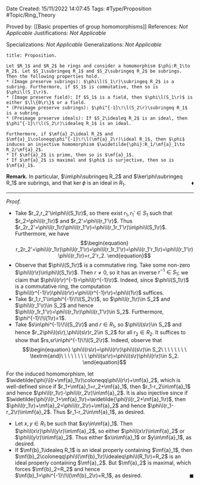 <div class="topSpace"></div>

Date Created: 15/11/2022 14:07:45
Tags: #Type/Proposition #Topic/Ring_Theory

Proved by: [[Basic properties of group homomorphisms]]
References: <i>Not Applicable</i>
Justifications: <i>Not Applicable</i>

Specializations: <i>Not Applicable</i>
Generalizations: <i>Not Applicable</i>

``` ad-Proposition
title: Proposition.

Let $R_1$ and $R_2$ be rings and consider a homomorphism $\phi:R_1\to R_2$. Let $S_1\subringeq R_1$ and $S_2\subringeq R_2$ be subrings. Then the following properties hold.
* (Image preserve subrings): $\phi\l(S_1\r)\subringeq R_2$ is a subring. Furthermore, if $S_1$ is commutative, then so is $\phi\l(S_1\r)$.
* (Image preserve field): If $S_1$ is a field, then $\phi\l(S_1\r)$ is either $\l\{0\r\}$ or a field.
* (Preimage preserve subrings): $\phi^{-1}\!\l(S_2\r)\subringeq R_1$ is a subring.
* (Preimage preserve ideals): If $S_2\idealeq R_2$ is an ideal, then $\phi^{-1}\!\l(S_2\r)\idealeq R_1$ is an ideal.

Furthermore, if $\mf{a}_2\ideal R_2$ and $\mf{a}_1\coloneqq\phi^{-1}\!\l(\mf{a}_2\r)\ideal R_1$, then $\phi$ induces an injective homomorphism $\widetilde{\phi}:R_1/\mf{a}_1\to R_2/\mf{a}_2$.
* If $\mf{a}_2$ is prime, then so is $\mf{a}_1$.
* If $\mf{a}_2$ is maximal and $\phi$ is surjective, then so is $\mf{a}_1$.

```

<b>Remark.</b> In particular, $\im\phi\subringeq R_2$ and $\ker\phi\subringeq R_1$ are subrings, and that $\ker\phi$ is an ideal in $R_1$.<span style="float:right;">$\blacklozenge$</span>

---

<i>Proof.</i>
* Take $r_2,r_2'\in\phi\l(S_1\r)$, so there exist $r_1,r_1'\in S_1$ such that $r_2=\phi\l(r_1\r)$ and $r_2'=\phi\l(r_1'\r)$. Thus $r_2r_2'=\phi\l(r_1\r)\phi\l(r_1'\r)=\phi\l(r_1r_1'\r)\in\phi\l(S_1\r)$. Furthermore, we have
$$\begin{equation}
    r_2r_2'=\phi\l(r_1\r)\phi\l(r_1'\r)=\phi\l(r_1r_1'\r)=\phi\l(r_1'r_1\r)=\phi\l(r_1'\r)\phi\l(r_1\r)=r_2'r_2.
\end{equation}$$
* Observe that $\phi\l(S_1\r)$ is a commutative ring. Take some non-zero $\phi\l(r\r)\in\phi\l(S_1\r)$. Then $r\neq0$, so it has an inverse $r^{-1}\in S_1$; we claim that $\phi\l(r\r)^{-1}=\phi\l(r^{-1}\r)$. Indeed, since $\phi\l(S_1\r)$ is a commutative ring, the computation $\phi\l(r^{-1}\r)\phi\l(r\r)=\phi\l(r^{-1}r\r)=\phi\l(1\r)$ suffices.
* Take $r_1,r_1'\in\phi^{-1}\!\l(S_2\r)$, so $\phi\l(r_1\r)\in S_2$ and $\phi\l(r_1'\r)\in S_2$ and hence $\phi\l(r_1r_1'\r)=\phi\l(r_1\r)\phi\l(r_1'\r)\in S_2$. Furthermore, $\phi^{-1}\!\l(1\r)=1$.
* Take $s\in\phi^{-1}\!\l(S_2\r)$ and $r\in R_1$, so $\phi\l(s\r)\in S_2$ and hence $r_2\phi\l(s\r),\phi\l(s\r)r_2\in S_2$ for all $r_2\in R_2$. It suffices to show that $rs,sr\in\phi^{-1}\!\l(S_2\r)$. Indeed, observe that
$$\begin{equation}
    \phi\l(rs\r)=\phi\l(r\r)\phi\l(s\r)\in S_2\ \ \ \ \ \ \ \ \textrm{and}\ \ \ \ \ \ \ \ \phi\l(sr\r)=\phi\l(s\r)\phi\l(r\r)\in S_2.
\end{equation}$$

For the induced homomorphism, let $\widetilde{\phi}\l(r+\mf{a}_1\r)\coloneqq\phi\l(r\r)+\mf{a}_2$, which is well-defined since if $r_1+\mf{a}_1=r_2+\mf{a}_1$, then $r_1-r_2\in\mf{a}_1$ and hence $\phi\l(r_1\r)-\phi\l(r_2\r)\in\mf{a}_2$. It is also injective since if $\widetilde{\phi}\l(r_1+\mf{a}_1\r)=\widetilde{\phi}\l(r_2+\mf{a}_1\r)$, then $\phi\l(r_1\r)+\mf{a}_2=\phi\l(r_2\r)+\mf{a}_2$ and hence $\phi\l(r_1-r_2\r)\in\mf{a}_2$. Thus $r_1-r_2\in\mf{a}_1$, as desired.
* Let $x,y\in R_1$ be such that $xy\in\mf{a}_1$. Then $\phi\l(x\r)\phi\l(y\r)\in\mf{a}_2$, so either $\phi\l(x\r)\in\mf{a}_2$ or $\phi\l(y\r)\in\mf{a}_2$. Thus either $x\in\mf{a}_1$ or $y\in\mf{a}_1$, as desired.
* If $\mf{b}_1\idealeq R_1$ is an ideal properly containing $\mf{a}_1$, then $\mf{b}_2\coloneqq\phi\l(\mf{b}_1\r)\idealeq\phi\l(R_1\r)=R_2$ is an ideal properly containing $\mf{a}_2$. But $\mf{a}_2$ is maximal, which forces $\mf{b}_2=R_2$ and hence $\mf{b}_1=\phi^{-1}\!\l(\mf{b}_2\r)=R_1$, as desired.<span style="float:right;">$\blacksquare$</span>
